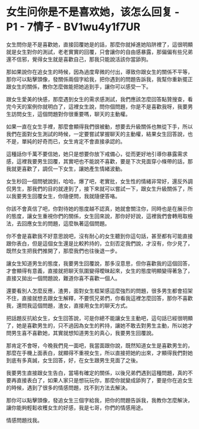 # 女生问你是不是喜欢她，该怎么回复 - P1 - 7情子 - BV1wu4y1f7UR

女生問你是不是喜歡她，直接回覆她是的話，那麼你就掉進她陷阱裡了，這很明顯就是女生對你的測試，老老實實的回覆，只會讓你的自由感暴露，那偏偏有些兄弟還不信邪，覺得女生就是喜歡自己，那我只能說活該你當舔狗。

那如果說你在追女生的時候，因為過度卑微的付出，導致你跟女生的關係不平等，那你可以點擊頭像，發關係兩個字給我，把你遇到的問題告訴我，我幫你重新擺正跟女生的關係，教你怎麼做能把她追到手，讓你可以感受一下。

跟女生愛美的快感，那麼遇到女生的需求感測試，我們應該怎麼回答點贊搜查，看完今天的案例你就明白了，這裡女生說，問你個問題，你是不是喜歡我呀，我要男生訪問女生，這個問題對你很重要嗎，聊天的主動權。

如果一直在女生手裡，那麼會顯得我們很被動，想要去升級關係也無從下手，所以我們在面對女生測試的時候，一定要嘗試掌握聊天的主動權，結果女生回答說，也不是，單純的好奇而已，女生肯定不會直接承認的。

這種話你千萬不要信她，她只是想要你放下戒備心，從而更好地引導你暴露需求感，這裡我要男生回覆，其實吧也不能說不喜歡，要是下次見面穿小條帶的話，那我就更喜歡了，調侃一下女生，讓她產生情緒波動。

女生秒回一個問號說到，哈哈，爆了吧，老實批，女生性的情緒非常好，還反外調侃男生，那我們的目的就達到了，接下來就可以嘗試一下，跟女生升級關係了，所以我要男生回覆女生，你隨便問，我就隨便答咯。

你該不會真信了吧，你對待她的態度越不認真，她就會關注你，同時也是在展示你的態度，讓女生重視你們的關係，女生回來說，那你好好說，這裡我們會轉用取檢法，去回應女生的問題，這麼執著這個問題。

你不會是喜歡我不好意思說吧，沒有耐心的女生聽到你這句話，甚至都有可能直接跟你表白，但是這個女生還是比較矜持的，立刻否定我們說，才沒有，你少見了，既然女生把我們推開了，那麼我們也往後退一步。

讓女生知道男生的態度，我要男生回覆說，那多沒意思，但你喜歡我的這個回答，才會顯得有意義，直接就把聊天氛圍變得曖昧起來，女生的態度明顯變得著急了，直接又拋出一個問題說，難道你喜不喜歡一個人。

還要看別人怎麼反應，渣男，面對女生框架感這麼強烈的問題，很多男生都會招架不住，直接就想去跟女生解釋，不要慌兄弟們，你看我這裡怎麼回答，那你不喜歡我，還問我這個問題，渣女，直接用女生的聊天方式。

把話題反抗給女生，女生回答說，可是你總不能讓女生主動吧，這句話已經很明顯了，她是喜歡男生的，只不過因為女生的矜持，讓她不敢去對男生主動，所以她才問男生喜不喜歡她，其實就想知道男生的真心，我要男生回覆說。

那肯定不會呀，今晚我們見一面吧，我當面跟你說，既然知道女生是喜歡男生的，那麼在手機上面表白，就顯得不重視女生，所以直接把她約出來，才顯得我們對她到底有多真誠，女生回答，好，在女生跟男生見面了之後。

我要男生直接跟女生告白，當場有確定的關係，以後兄弟們遇到這種問題，真的不要再直接表白了，如果人家只是想玩玩你，那麼你就變成舔狗了，要是你在追女生的時候，遇到了很多的情感問題，找不到方法去解決。

那你可以點擊頭像，發追女生三個字給我，把你的問題告訴我，我教你怎麼解決，讓你能夠輕鬆收穫女生的好感，我是七哥，你們的情感用途。

情感問題找我。